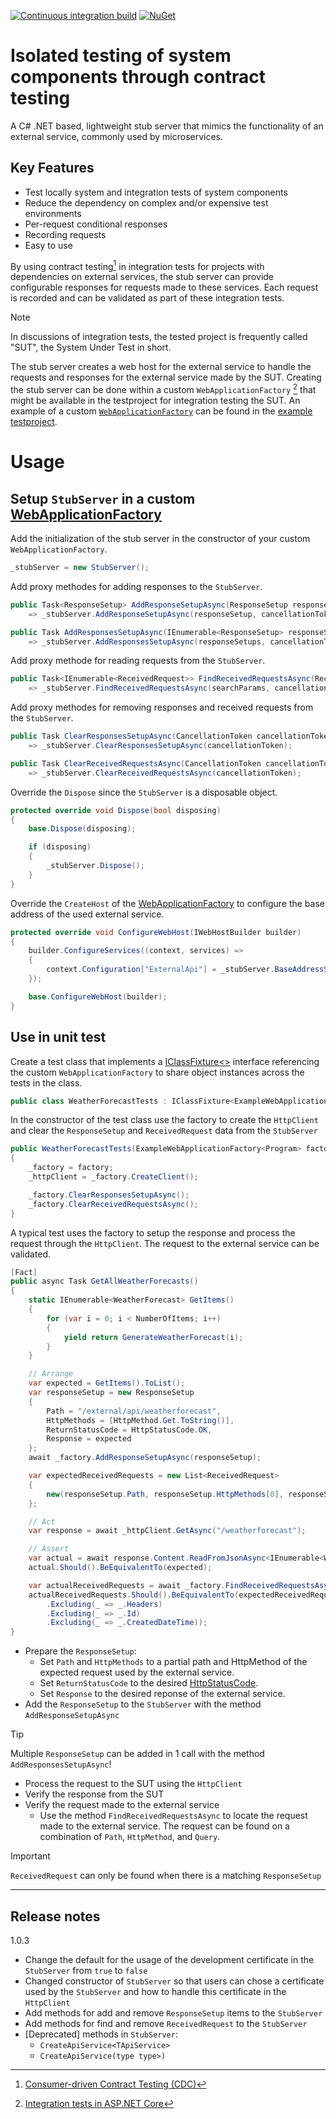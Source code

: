 [![Continuous integration build](https://github.com/cympatic/stub/actions/workflows/ci.yml/badge.svg)](https://github.com/cympatic/stub)
[![NuGet](https://img.shields.io/nuget/v/Cympatic.Extensions.Stub)](https://www.nuget.org/packages/Cympatic.Extensions.Stub)
# Isolated testing of system components through contract testing

A C# .NET based, lightweight stub server that mimics the functionality of an external service, commonly used by microservices. 

## Key Features

- Test locally system and integration tests of system components
- Reduce the dependency on complex and/or expensive test environments
- Per-request conditional responses
- Recording requests
- Easy to use

By using contract testing[^1^] in integration tests for projects with dependencies on external services, the stub server can provide configurable responses for requests made to these services. Each request is recorded and can be validated as part of these integration tests.
[^1^]: [Consumer-driven Contract Testing (CDC)](https://microsoft.github.io/code-with-engineering-playbook/automated-testing/cdc-testing/)

> [!NOTE]
> In discussions of integration tests, the tested project is frequently called "SUT", the System Under Test in short. 

The stub server creates a web host for the external service to handle the requests and responses for the external service made by the SUT. Creating the stub server can be done within a custom `WebApplicationFactory` [^2^] that might be available in the testproject for integration testing the SUT. An example of a custom [`WebApplicationFactory`](source/Examples/Cympatic.Stub.Example.WebApplication.IntegrationTests/Factories/ExampleWebApplicationFactory.cs) can be found in the [example testproject](source/Examples/Cympatic.Stub.Example.WebApplication.IntegrationTests).

[^2^]: [Integration tests in ASP.NET Core](https://learn.microsoft.com/en-us/aspnet/core/test/integration-tests)

# Usage

## Setup `StubServer` in a custom [WebApplicationFactory](https://learn.microsoft.com/en-us/dotnet/api/microsoft.aspnetcore.mvc.testing.webapplicationfactory-1)
Add the initialization of the stub server in the constructor of your custom `WebApplicationFactory`.
``` C#
_stubServer = new StubServer();
```

Add proxy methodes for adding responses to the `StubServer`.
``` c#
public Task<ResponseSetup> AddResponseSetupAsync(ResponseSetup responseSetup, CancellationToken cancellationToken = default)
    => _stubServer.AddResponseSetupAsync(responseSetup, cancellationToken);

public Task AddResponsesSetupAsync(IEnumerable<ResponseSetup> responseSetups, CancellationToken cancellationToken = default)
    => _stubServer.AddResponsesSetupAsync(responseSetups, cancellationToken);
```

Add proxy methode for reading requests from the `StubServer`.
``` c#
public Task<IEnumerable<ReceivedRequest>> FindReceivedRequestsAsync(ReceivedRequestSearchParams searchParams, CancellationToken cancellationToken = default)
    => _stubServer.FindReceivedRequestsAsync(searchParams, cancellationToken);
```

Add proxy methodes for removing responses and received requests from the `StubServer`.
``` c#
public Task ClearResponsesSetupAsync(CancellationToken cancellationToken = default)
    => _stubServer.ClearResponsesSetupAsync(cancellationToken);

public Task ClearReceivedRequestsAsync(CancellationToken cancellationToken = default)
    => _stubServer.ClearReceivedRequestsAsync(cancellationToken);
```

Override the `Dispose` since the `StubServer` is a disposable object.
``` C#
protected override void Dispose(bool disposing)
{
    base.Dispose(disposing);

    if (disposing)
    {
        _stubServer.Dispose();
    }
}
```

Override the `CreateHost` of the [WebApplicationFactory](https://learn.microsoft.com/en-us/dotnet/api/microsoft.aspnetcore.mvc.testing.webapplicationfactory-1) to configure the base address of the used external service.
``` C#
protected override void ConfigureWebHost(IWebHostBuilder builder)
{
    builder.ConfigureServices((context, services) =>
    {
        context.Configuration["ExternalApi"] = _stubServer.BaseAddressStub.ToString();
    });

    base.ConfigureWebHost(builder);
}
```

## Use in unit test

Create a test class that implements a [IClassFixture<>](https://xunit.net/docs/shared-context#class-fixture) interface referencing the custom `WebApplicationFactory` to share object instances across the tests in the class.
``` C#
public class WeatherForecastTests : IClassFixture<ExampleWebApplicationFactory<Program>>
```

In the constructor of the test class use the factory to create the `HttpClient` and clear the `ResponseSetup` and `ReceivedRequest` data from the `StubServer`
``` C#
public WeatherForecastTests(ExampleWebApplicationFactory<Program> factory)
{
    _factory = factory;
    _httpClient = _factory.CreateClient();

    _factory.ClearResponsesSetupAsync();
    _factory.ClearReceivedRequestsAsync();
}
```

A typical test uses the factory to setup the response and process the request through the `HttpClient`. The request to the external service can be validated.
``` C#
[Fact]
public async Task GetAllWeatherForecasts()
{
    static IEnumerable<WeatherForecast> GetItems()
    {
        for (var i = 0; i < NumberOfItems; i++)
        {
            yield return GenerateWeatherForecast(i);
        }
    }

    // Arrange
    var expected = GetItems().ToList();
    var responseSetup = new ResponseSetup
    {
        Path = "/external/api/weatherforecast",
        HttpMethods = [HttpMethod.Get.ToString()],
        ReturnStatusCode = HttpStatusCode.OK,
        Response = expected
    };
    await _factory.AddResponseSetupAsync(responseSetup);

    var expectedReceivedRequests = new List<ReceivedRequest>
    {
        new(responseSetup.Path, responseSetup.HttpMethods[0], responseSetup.Query, responseSetup.Headers, string.Empty, true)
    };

    // Act
    var response = await _httpClient.GetAsync("/weatherforecast");

    // Assert
    var actual = await response.Content.ReadFromJsonAsync<IEnumerable<WeatherForecast>>();
    actual.Should().BeEquivalentTo(expected);

    var actualReceivedRequests = await _factory.FindReceivedRequestsAsync(new ReceivedRequestSearchParams("/external/api/weatherforecast", [HttpMethod.Get.ToString()]));
    actualReceivedRequests.Should().BeEquivalentTo(expectedReceivedRequests, options => options
        .Excluding(_ => _.Headers)
        .Excluding(_ => _.Id)
        .Excluding(_ => _.CreatedDateTime));
}
```
- Prepare the `ResponseSetup`:
    - Set `Path` and `HttpMethods` to a partial path and HttpMethod of the expected request used by the external service.
    - Set `ReturnStatusCode` to the desired [HttpStatusCode](https://learn.microsoft.com/en-us/dotnet/api/system.net.httpstatuscode).
    - Set `Response` to the desired reponse of the external service.
- Add the `ResponseSetup` to the `StubServer` with the method `AddResponseSetupAsync`

> [!TIP]
> Multiple `ResponseSetup` can be added in 1 call with the method `AddResponsesSetupAsync`!

- Process the request to the SUT using the `HttpClient`
- Verify the response from the SUT
- Verify the request made to the external service
    - Use the method `FindReceivedRequestsAsync` to locate the request made to the external service. The request can be found on a combination of `Path`, `HttpMethod`, and `Query`.

> [!IMPORTANT]
> `ReceivedRequest` can only be found when there is a matching `ResponseSetup` 

---

## Release notes

1.0.3
- Change the default for the usage of the development certificate in the `StubServer` from `true` to `false`
- Changed constructor of `StubServer` so that users can chose a certificate used by the `StubServer` and how to handle this certificate in the `HttpClient`
- Add methods for add and remove `ResponseSetup` items to the `StubServer`
- Add methods for find and remove `ReceivedRequest` to the `StubServer`
- [Deprecated] methods in `StubServer`:
  - `CreateApiService<TApiService>`
  - `CreateApiService(type type>)`
